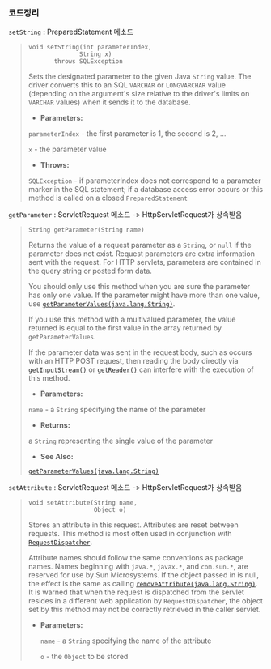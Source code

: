 ### 코드정리

`setString` : PreparedStatement 메소드

>```
>void setString(int parameterIndex,
>               String x)
>        throws SQLException
>```
>
>Sets the designated parameter to the given Java `String` value. The driver converts this to an SQL `VARCHAR` or `LONGVARCHAR` value (depending on the argument's size relative to the driver's limits on `VARCHAR` values) when it sends it to the database.
>
>- **Parameters:**
>
>  `parameterIndex` - the first parameter is 1, the second is 2, ...
>
>  `x` - the parameter value
>
>- **Throws:**
>
>  `SQLException` - if parameterIndex does not correspond to a parameter marker in the SQL statement; if a database access error occurs or this method is called on a closed `PreparedStatement`



`getParameter` : ServletRequest 메소드 -> HttpServletRequest가 상속받음

>```
>String getParameter(String name)
>```
>
>Returns the value of a request parameter as a `String`, or `null` if the parameter does not exist. Request parameters are extra information sent with the request. For HTTP servlets, parameters are contained in the query string or posted form data.
>
>You should only use this method when you are sure the parameter has only one value. If the parameter might have more than one value, use [`getParameterValues(java.lang.String)`](https://javaee.github.io/javaee-spec/javadocs/javax/servlet/ServletRequest.html#getParameterValues-java.lang.String-).
>
>If you use this method with a multivalued parameter, the value returned is equal to the first value in the array returned by `getParameterValues`.
>
>If the parameter data was sent in the request body, such as occurs with an HTTP POST request, then reading the body directly via [`getInputStream()`](https://javaee.github.io/javaee-spec/javadocs/javax/servlet/ServletRequest.html#getInputStream--) or [`getReader()`](https://javaee.github.io/javaee-spec/javadocs/javax/servlet/ServletRequest.html#getReader--) can interfere with the execution of this method.
>
>- **Parameters:**
>
>  `name` - a `String` specifying the name of the parameter
>
>- **Returns:**
>
>  a `String` representing the single value of the parameter
>
>- **See Also:**
>
>  [`getParameterValues(java.lang.String)`](https://javaee.github.io/javaee-spec/javadocs/javax/servlet/ServletRequest.html#getParameterValues-java.lang.String-)

`setAttribute` : ServletRequest 메소드 -> HttpServletRequest가 상속받음

> ```
> void setAttribute(String name,
>                   Object o)
> ```
>
> Stores an attribute in this request. Attributes are reset between requests. This method is most often used in conjunction with [`RequestDispatcher`](https://javaee.github.io/javaee-spec/javadocs/javax/servlet/RequestDispatcher.html).
>
> Attribute names should follow the same conventions as package names. Names beginning with `java.*`, `javax.*`, and `com.sun.*`, are reserved for use by Sun Microsystems.
> If the object passed in is null, the effect is the same as calling [`removeAttribute(java.lang.String)`](https://javaee.github.io/javaee-spec/javadocs/javax/servlet/ServletRequest.html#removeAttribute-java.lang.String-).
> It is warned that when the request is dispatched from the servlet resides in a different web application by `RequestDispatcher`, the object set by this method may not be correctly retrieved in the caller servlet.
>
> - **Parameters:**
>
>   `name` - a `String` specifying the name of the attribute
>
>   `o` - the `Object` to be stored

